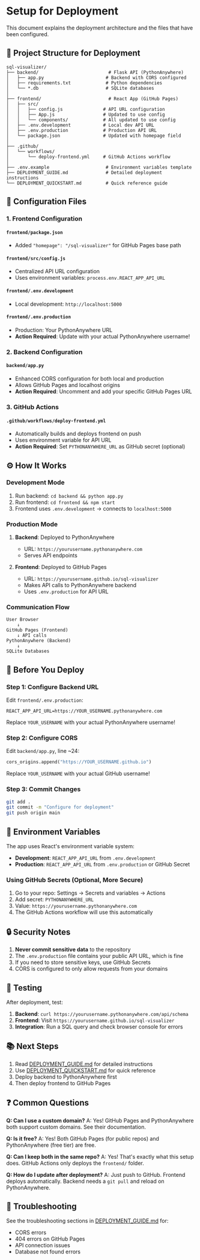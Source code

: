 # Setup for Deployment

This document explains the deployment architecture and the files that have been configured.

## 📁 Project Structure for Deployment

```
sql-visualizer/
├── backend/                          # Flask API (PythonAnywhere)
│   ├── app.py                       # Backend with CORS configured
│   ├── requirements.txt             # Python dependencies
│   └── *.db                         # SQLite databases
│
├── frontend/                         # React App (GitHub Pages)
│   ├── src/
│   │   ├── config.js               # API URL configuration
│   │   ├── App.js                  # Updated to use config
│   │   └── components/             # All updated to use config
│   ├── .env.development            # Local dev API URL
│   ├── .env.production             # Production API URL
│   └── package.json                # Updated with homepage field
│
├── .github/
│   └── workflows/
│       └── deploy-frontend.yml     # GitHub Actions workflow
│
├── .env.example                     # Environment variables template
├── DEPLOYMENT_GUIDE.md              # Detailed deployment instructions
└── DEPLOYMENT_QUICKSTART.md         # Quick reference guide
```

## 🔧 Configuration Files

### 1. Frontend Configuration

#### `frontend/package.json`
- Added `"homepage": "/sql-visualizer"` for GitHub Pages base path

#### `frontend/src/config.js`
- Centralized API URL configuration
- Uses environment variables: `process.env.REACT_APP_API_URL`

#### `frontend/.env.development`
- Local development: `http://localhost:5000`

#### `frontend/.env.production`
- Production: Your PythonAnywhere URL
- **Action Required**: Update with your actual PythonAnywhere username!

### 2. Backend Configuration

#### `backend/app.py`
- Enhanced CORS configuration for both local and production
- Allows GitHub Pages and localhost origins
- **Action Required**: Uncomment and add your specific GitHub Pages URL

### 3. GitHub Actions

#### `.github/workflows/deploy-frontend.yml`
- Automatically builds and deploys frontend on push
- Uses environment variable for API URL
- **Action Required**: Set `PYTHONANYWHERE_URL` as GitHub secret (optional)

## ⚙️ How It Works

### Development Mode
1. Run backend: `cd backend && python app.py`
2. Run frontend: `cd frontend && npm start`
3. Frontend uses `.env.development` → connects to `localhost:5000`

### Production Mode
1. **Backend**: Deployed to PythonAnywhere
   - URL: `https://yourusername.pythonanywhere.com`
   - Serves API endpoints
   
2. **Frontend**: Deployed to GitHub Pages
   - URL: `https://yourusername.github.io/sql-visualizer`
   - Makes API calls to PythonAnywhere backend
   - Uses `.env.production` for API URL

### Communication Flow
```
User Browser
    ↓
GitHub Pages (Frontend)
    ↓ API calls
PythonAnywhere (Backend)
    ↓
SQLite Databases
```

## 🚀 Before You Deploy

### Step 1: Configure Backend URL

Edit `frontend/.env.production`:
```env
REACT_APP_API_URL=https://YOUR_USERNAME.pythonanywhere.com
```
Replace `YOUR_USERNAME` with your actual PythonAnywhere username!

### Step 2: Configure CORS

Edit `backend/app.py`, line ~24:
```python
cors_origins.append("https://YOUR_USERNAME.github.io")
```
Replace `YOUR_USERNAME` with your actual GitHub username!

### Step 3: Commit Changes

```bash
git add .
git commit -m "Configure for deployment"
git push origin main
```

## 📝 Environment Variables

The app uses React's environment variable system:

- **Development**: `REACT_APP_API_URL` from `.env.development`
- **Production**: `REACT_APP_API_URL` from `.env.production` or GitHub Secret

### Using GitHub Secrets (Optional, More Secure)

1. Go to your repo: Settings → Secrets and variables → Actions
2. Add secret: `PYTHONANYWHERE_URL`
3. Value: `https://yourusername.pythonanywhere.com`
4. The GitHub Actions workflow will use this automatically

## 🔒 Security Notes

1. **Never commit sensitive data** to the repository
2. The `.env.production` file contains your public API URL, which is fine
3. If you need to store sensitive keys, use GitHub Secrets
4. CORS is configured to only allow requests from your domains

## 🧪 Testing

After deployment, test:

1. **Backend**: `curl https://yourusername.pythonanywhere.com/api/schema`
2. **Frontend**: Visit `https://yourusername.github.io/sql-visualizer`
3. **Integration**: Run a SQL query and check browser console for errors

## 📚 Next Steps

1. Read [DEPLOYMENT_GUIDE.md](./DEPLOYMENT_GUIDE.md) for detailed instructions
2. Use [DEPLOYMENT_QUICKSTART.md](./DEPLOYMENT_QUICKSTART.md) for quick reference
3. Deploy backend to PythonAnywhere first
4. Then deploy frontend to GitHub Pages

## ❓ Common Questions

**Q: Can I use a custom domain?**
A: Yes! GitHub Pages and PythonAnywhere both support custom domains. See their documentation.

**Q: Is it free?**
A: Yes! Both GitHub Pages (for public repos) and PythonAnywhere (free tier) are free.

**Q: Can I keep both in the same repo?**
A: Yes! That's exactly what this setup does. GitHub Actions only deploys the `frontend/` folder.

**Q: How do I update after deployment?**
A: Just push to GitHub. Frontend deploys automatically. Backend needs a `git pull` and reload on PythonAnywhere.

## 🐛 Troubleshooting

See the troubleshooting sections in [DEPLOYMENT_GUIDE.md](./DEPLOYMENT_GUIDE.md) for:
- CORS errors
- 404 errors on GitHub Pages
- API connection issues
- Database not found errors

